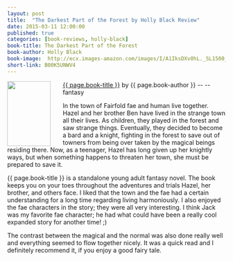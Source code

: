 ```yaml
---
layout: post
title:  "The Darkest Part of the Forest by Holly Black Review"
date: 2015-03-11 12:00:00
published: true
categories: [book-reviews, holly-black]
book-title: The Darkest Part of the Forest
book-author: Holly Black
book-image:  http://ecx.images-amazon.com/images/I/A1IksDXv0hL._SL1500_.jpg
short-link: B00K5UNWV4
---
```


<img src="{{ page.book-image }}" align="left" style="width:100%; height:100%; max-width:100px; max-height:150px; padding-right:25px;" />
<a href="http://amzn.com/{{ page.short-link }}" target="_blank"> {{ page.book-title }}</a> by {{ page.book-author }} -- <i class="fa fa-star"></i><i class="fa fa-star"></i><i class="fa fa-star"></i><i class="fa fa-star"></i><i class="fa fa-star-o"></i> -- <i class="fa fa-magic"></i> fantasy

In the town of Fairfold fae and human live together. Hazel and her brother Ben have lived in the strange town all their lives. As children, they played in the forest and saw strange things. Eventually, they decided to become a bard and a knight, fighting in the forest to save out of towners from being over taken by the magical beings residing there. Now, as a teenager, Hazel has long given up her knightly ways, but when something happens to threaten her town, she must be prepared to save it.
<!--more-->

{{ page.book-title }} is a standalone young adult fantasy novel. The book keeps you on your toes throughout the adventures and trials Hazel, her brother, and others face. I liked that the town and the fae had a certain understanding for a long time regarding living harmoniously. I also enjoyed the fae characters in the story; they were all very interesting. I think Jack was my favorite fae character; he had what could have been a really cool expanded story for another time! ;) 

The contrast between the magical and the normal was also done really well and everything seemed to flow together nicely. It was a quick read and I definitely recommend it, if you enjoy a good fairy tale.
